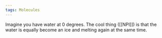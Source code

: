 ```yaml
---
tags: Molecules 
---
```


Imagine you have water at 0 degrees. The cool thing ([[NPI]]) is that the water is equally become an ice and melting again at the same time. 
